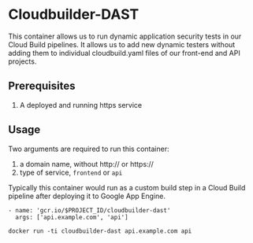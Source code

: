 # Cloudbuilder-DAST

This container allows us to run dynamic application security tests in our Cloud Build pipelines.
It allows us to add new dynamic testers without adding them to individual cloudbuild.yaml files of our front-end and API projects.

## Prerequisites

1. A deployed and running https service

## Usage

Two arguments are required to run this container: 
1. a domain name, without http:// or https:// 
2. type of service, `frontend` or `api`

Typically this container would run as a custom build step in a Cloud Build pipeline after deploying it to Google App Engine.

```
- name: 'gcr.io/$PROJECT_ID/cloudbuilder-dast'
  args: ['api.example.com', 'api']
```

```
docker run -ti cloudbuilder-dast api.example.com api
```

